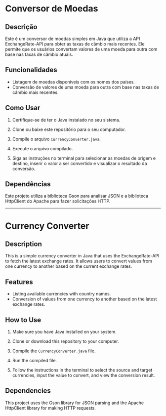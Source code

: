 # Conversor de Moedas

## Descrição
Este é um conversor de moedas simples em Java que utiliza a API ExchangeRate-API para obter as taxas de câmbio mais recentes. Ele permite que os usuários convertam valores de uma moeda para outra com base nas taxas de câmbio atuais.

## Funcionalidades
- Listagem de moedas disponíveis com os nomes dos países.
- Conversão de valores de uma moeda para outra com base nas taxas de câmbio mais recentes.

## Como Usar
1. Certifique-se de ter o Java instalado no seu sistema.
2. Clone ou baixe este repositório para o seu computador.
3. Compile o arquivo `CurrencyConverter.java`.

4. Execute o arquivo compilado.

5. Siga as instruções no terminal para selecionar as moedas de origem e destino, inserir o valor a ser convertido e visualizar o resultado da conversão.

## Dependências
Este projeto utiliza a biblioteca Gson para analisar JSON e a biblioteca HttpClient do Apache para fazer solicitações HTTP.

---

# Currency Converter

## Description
This is a simple currency converter in Java that uses the ExchangeRate-API to fetch the latest exchange rates. It allows users to convert values from one currency to another based on the current exchange rates.

## Features
- Listing available currencies with country names.
- Conversion of values from one currency to another based on the latest exchange rates.

## How to Use
1. Make sure you have Java installed on your system.
2. Clone or download this repository to your computer.
3. Compile the `CurrencyConverter.java` file.

4. Run the compiled file.

5. Follow the instructions in the terminal to select the source and target currencies, input the value to convert, and view the conversion result.

## Dependencies
This project uses the Gson library for JSON parsing and the Apache HttpClient library for making HTTP requests.
